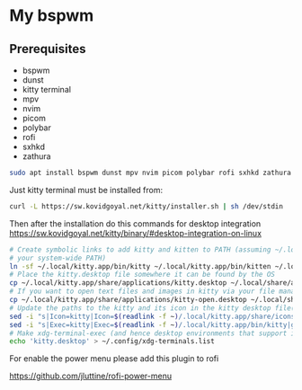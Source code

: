 # My bspwm

## Prerequisites

- bspwm
- dunst
- kitty terminal
- mpv
- nvim
- picom
- polybar
- rofi
- sxhkd
- zathura

```bash
sudo apt install bspwm dunst mpv nvim picom polybar rofi sxhkd zathura curl playerctl caffeine
```

Just kitty terminal must be installed from:


```bash
curl -L https://sw.kovidgoyal.net/kitty/installer.sh | sh /dev/stdin
```
Then after the installation do this commands for desktop integration
https://sw.kovidgoyal.net/kitty/binary/#desktop-integration-on-linux


```bash
# Create symbolic links to add kitty and kitten to PATH (assuming ~/.local/bin is in
# your system-wide PATH)
ln -sf ~/.local/kitty.app/bin/kitty ~/.local/kitty.app/bin/kitten ~/.local/bin/
# Place the kitty.desktop file somewhere it can be found by the OS
cp ~/.local/kitty.app/share/applications/kitty.desktop ~/.local/share/applications/
# If you want to open text files and images in kitty via your file manager also add the kitty-open.desktop file
cp ~/.local/kitty.app/share/applications/kitty-open.desktop ~/.local/share/applications/
# Update the paths to the kitty and its icon in the kitty desktop file(s)
sed -i "s|Icon=kitty|Icon=$(readlink -f ~)/.local/kitty.app/share/icons/hicolor/256x256/apps/kitty.png|g" ~/.local/share/applications/kitty*.desktop
sed -i "s|Exec=kitty|Exec=$(readlink -f ~)/.local/kitty.app/bin/kitty|g" ~/.local/share/applications/kitty*.desktop
# Make xdg-terminal-exec (and hence desktop environments that support it use kitty)
echo 'kitty.desktop' > ~/.config/xdg-terminals.list
```
For enable the power menu please add this plugin to rofi

https://github.com/jluttine/rofi-power-menu




